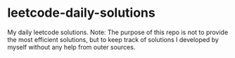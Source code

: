 # leetcode-daily-solutions
My daily leetcode solutions.
Note: The purpose of this repo is not to provide the most efficient solutions, 
but to keep track of solutions I developed by myself without any help from outer sources.
